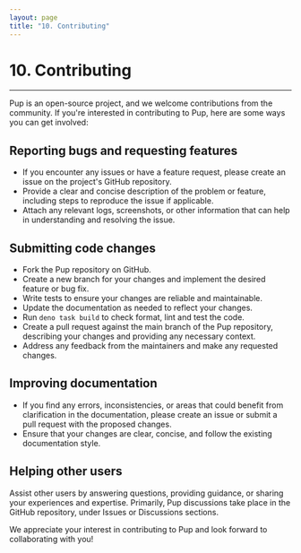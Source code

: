 ```yaml
---
layout: page
title: "10. Contributing"
---
```


# 10. Contributing

---

Pup is an open-source project, and we welcome contributions from the community. If you're interested in contributing to Pup, here are some ways you can get involved:

## Reporting bugs and requesting features

- If you encounter any issues or have a feature request, please create an issue on the project's GitHub repository.
- Provide a clear and concise description of the problem or feature, including steps to reproduce the issue if applicable.
- Attach any relevant logs, screenshots, or other information that can help in understanding and resolving the issue.

## Submitting code changes

- Fork the Pup repository on GitHub.
- Create a new branch for your changes and implement the desired feature or bug fix.
- Write tests to ensure your changes are reliable and maintainable.
- Update the documentation as needed to reflect your changes.
- Run `deno task build` to check format, lint and test the code.
- Create a pull request against the main branch of the Pup repository, describing your changes and providing any necessary context.
- Address any feedback from the maintainers and make any requested changes.

## Improving documentation

- If you find any errors, inconsistencies, or areas that could benefit from clarification in the documentation, please create an issue or submit a pull request with the proposed changes.
- Ensure that your changes are clear, concise, and follow the existing documentation style.

## Helping other users

Assist other users by answering questions, providing guidance, or sharing your experiences and expertise. Primarily, Pup discussions take place in the GitHub repository, under Issues or Discussions
sections.

We appreciate your interest in contributing to Pup and look forward to collaborating with you!
